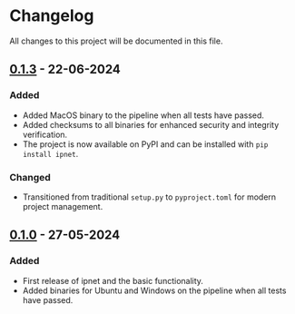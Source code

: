 # Changelog
All changes to this project will be documented in this file.

## [0.1.3] - 22-06-2024

### Added
- Added MacOS binary to the pipeline when all tests have passed.
- Added checksums to all binaries for enhanced security and integrity verification.
- The project is now available on PyPI and can be installed with `pip install ipnet`.

### Changed
- Transitioned from traditional `setup.py` to `pyproject.toml` for modern project management.

[0.1.3]: https://github.com/nicanorflavier/ipnet/releases/tag/v0.1.3

## [0.1.0] - 27-05-2024

### Added
- First release of ipnet and the basic functionality.
- Added binaries for Ubuntu and Windows on the pipeline when all tests have passed.

[0.1.0]: https://github.com/nicanorflavier/ipnet/releases/tag/v0.1.0